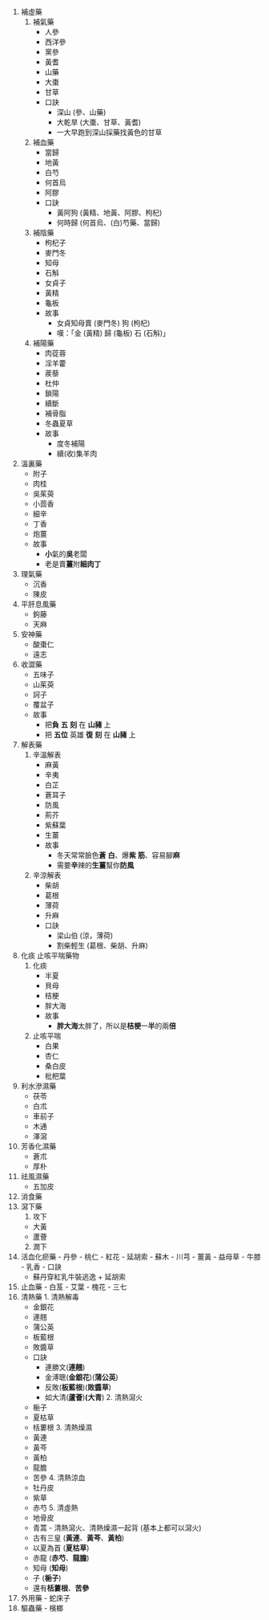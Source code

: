 1. 補虛藥
   1. 補氣藥
      - 人參
      - 西洋參
      - 黨參
      - 黃耆
      - 山藥
      - 大棗
      - 甘草
      - 口訣
        - 深山 (參、山藥)
        - 大乾旱 (大棗、甘草、黃耆)
        - 一大早跑到深山採藥找黃色的甘草
   2. 補血藥
      - 當歸
      - 地黃
      - 白芍
      - 何首烏
      - 阿膠
      - 口訣
        - 黃阿狗 (黃精、地黃、阿膠、枸杞)
        - 何時歸 (何首烏、(白)芍藥、當歸)
   3. 補陰藥
      - 枸杞子
      - 麥門冬
      - 知母
      - 石斛
      - 女貞子
      - 黃精
      - 龜板
      - 故事
        - 女貞知母賣 (麥門冬) 狗 (枸杞)
        - 嘆：「金 (黃精) 歸 (龜板) 石 (石斛)」
   4. 補陽藥
      - 肉蓯蓉
      - 淫羊藿
      - 蒺藜
      - 杜仲
      - 鎖陽
      - 續斷
      - 補骨脂
      - 冬蟲夏草
      - 故事
        - 度冬補陽
        - 續(收)集羊肉
2. 溫裏藥
   - 附子
   - 肉桂
   - 吳茱萸
   - 小茴香
   - 細辛
   - 丁香
   - 炮薑
   - 故事
     - **小**氣的**吳**老闆
     - 老是賣**薑**附**細****肉****丁**
3. 理氣藥
   - 沉香
   - 陳皮
4. 平肝息風藥
   - 鉤藤
   - 天麻
5. 安神藥
   - 酸棗仁
   - 遠志
6. 收澀藥
   - 五味子
   - 山茱萸
   - 訶子
   - 覆盆子
   - 故事
     - 把**負** **五** **刻** 在 **山豬** 上
     - 把 **五位** 英雄 **復** **刻** 在 **山豬** 上
7. 解表藥
   1. 辛溫解表
      - 麻黃
      - 辛夷
      - 白芷
      - 蒼耳子
      - 防風
      - 荊芥
      - 紫蘇葉
      - 生薑
      - 故事
        - 冬天常常臉色**蒼** **白**、爆**紫** **筋**、容易腳**麻**
        - 需要**辛**辣的**生薑**幫你**防風**
   2. 辛涼解表
      - 柴胡
      - 葛根
      - 薄荷
      - 升麻
      - 口訣
        - 梁山伯 (涼，薄荷)
        - 割柴輕生 (葛根、柴胡、升麻)
8. 化痰 止咳平喘藥物
   1. 化痰
      - 半夏
      - 貝母
      - 桔梗
      - 胖大海
      - 故事
        - **胖大海**太胖了，所以是**桔梗**一**半**的兩**倍**
   2. 止咳平喘
      - 白果
      - 杏仁
      - 桑白皮
      - 枇杷葉
9.  利水滲濕藥
    - 茯苓
    - 白朮
    - 車前子
    - 木通
    - 澤瀉
10. 芳香化濕藥
    - 蒼朮
    - 厚朴
11. 祛風濕藥
    - 五加皮
12. 消食藥
13. 瀉下藥
    1.  攻下
      - 大黃
      - 蘆薈
    2.  潤下
14.  活血化瘀藥 
    -  丹參
    -  桃仁
    -  紅花
    -  延胡索
    -  蘇木
    -  川芎
    -  薑黃
    -  益母草
    -  牛膝
    -  乳香
    -  口訣
       - 蘇丹穿紅乳牛裝逃逸 + 延胡索
15.  止血藥
    - 白芨
    - 艾葉
    - 槐花
    - 三七
16.  清熱藥
    1.  清熱解毒
      - 金銀花
      - 連翹
      - 蒲公英
      - 板藍根
      - 敗醬草
      - 口訣
        - 連勝文(**連翹**)
        - 金溥聰(**金銀花**)(**蒲公英**)
        - 反敗(**板藍根**)(**敗醬草**)
        - 如大清(**蘆薈**)**(大青**)
    2.  清熱瀉火
      - 梔子
      - 夏枯草
      - 栝蔞根
    3.  清熱燥濕
      - 黃連
      - 黃芩
      - 黃柏
      - 龍膽
      - 苦參
    4.  清熱涼血
      - 牡丹皮
      - 紫草
      - 赤芍
    5.  清虛熱
      - 地骨皮
      - 青蒿
    - 清熱瀉火、清熱燥濕一起背 (基本上都可以瀉火)
      - 古有三皇 (**黃連**、**黃芩**、**黃柏**)
      - 以夏為首 (**夏枯草**)
      - 赤龍 (**赤芍**、**龍膽**)
      - 知母 (**知母**)
      - 子 (**梔子**)
      - 還有**栝蔞根**、**苦參**
17.  外用藥
    - 蛇床子
18.  驅蟲藥
    - 檳榔
